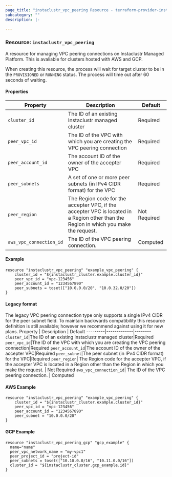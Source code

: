 ```yaml
---
page_title: "instaclustr_vpc_peering Resource - terraform-provider-instaclustr"
subcategory: ""
description: |-
  
---
```


### Resource: `instaclustr_vpc_peering`  
A resource for managing VPC peering connections on Instaclustr Managed Platform. This is avaliable for clusters hosted with AWS and GCP.
  
When creating this resource, the process will wait for target cluster to be in the `PROVISIONED` or `RUNNING` status. The process will time out after 60 seconds of waiting. 

#### Properties
Property | Description | Default
---------|-------------|--------
`cluster_id`|The ID of an existing Instaclustr managed cluster|Required
`peer_vpc_id`|The ID of the VPC with which you are creating the VPC peering connection|Required
`peer_account_id`|The account ID of the owner of the accepter VPC|Required
`peer_subnets`|A set of one or more peer subnets (in IPv4 CIDR format) for the VPC|Required
`peer_region`| The Region code for the accepter VPC, if the accepter VPC is located in a Region other than the Region in which you make the request. | Not Required
`aws_vpc_connection_id`| The ID of the VPC peering connection. | Computed

#### Example
```
resource "instaclustr_vpc_peering" "example_vpc_peering" {
    cluster_id = "${instaclustr_cluster.example.cluster_id}"
    peer_vpc_id = "vpc-123456"
    peer_account_id = "1234567890"
    peer_subnets = toset(["10.0.0.0/20", "10.0.32.0/20"])
}
```

#### Legacy format
The legacy VPC peering connection type only supports a single IPv4 CIDR for the peer subnet field. To maintain backwards compatibility this resource definition is still available; however we recommend against using it for new plans.
Property | Description | Default
---------|-------------|--------
`cluster_id`|The ID of an existing Instaclustr managed cluster|Required
`peer_vpc_id`|The ID of the VPC with which you are creating the VPC peering connection|Required
`peer_account_id`|The account ID of the owner of the accepter VPC|Required
`peer_subnet`|The peer subnet (in IPv4 CIDR format) for the VPC|Required
`peer_region`| The Region code for the accepter VPC, if the accepter VPC is located in a Region other than the Region in which you make the request. | Not Required
`aws_vpc_connection_id`| The ID of the VPC peering connection. | Computed

#### AWS Example
```
resource "instaclustr_vpc_peering" "example_vpc_peering" {
    cluster_id = "${instaclustr_cluster.example.cluster_id}"
    peer_vpc_id = "vpc-123456"
    peer_account_id = "1234567890"
    peer_subnet = "10.0.0.0/20"
}
```

#### GCP Example
```
resource "instaclustr_vpc_peering_gcp" "gcp_example" {
  name="name"
  peer_vpc_network_name = "my-vpc1"
  peer_project_id = "project-id"
  peer_subnets = toset(["10.10.0.0/16", "10.11.0.0/16"])
  cluster_id = "${instaclustr_cluster.gcp_example.id}"
}

```
